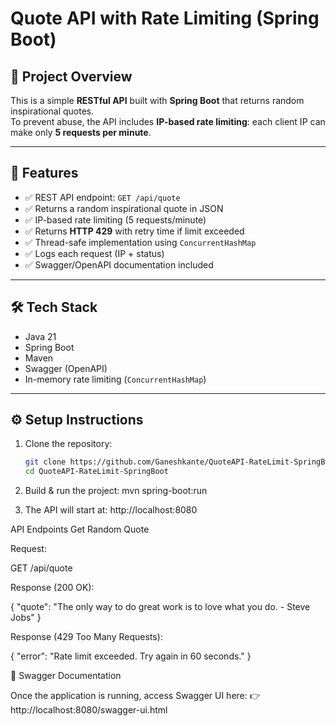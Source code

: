 # Quote API with Rate Limiting (Spring Boot)

## 📌 Project Overview
This is a simple **RESTful API** built with **Spring Boot** that returns random inspirational quotes.  
To prevent abuse, the API includes **IP-based rate limiting**: each client IP can make only **5 requests per minute**.

---

## 🚀 Features
- ✅ REST API endpoint: `GET /api/quote`
- ✅ Returns a random inspirational quote in JSON
- ✅ IP-based rate limiting (5 requests/minute)
- ✅ Returns **HTTP 429** with retry time if limit exceeded
- ✅ Thread-safe implementation using `ConcurrentHashMap`
- ✅ Logs each request (IP + status)
- ✅ Swagger/OpenAPI documentation included

---

## 🛠️ Tech Stack
- Java 21
- Spring Boot
- Maven
- Swagger (OpenAPI)
- In-memory rate limiting (`ConcurrentHashMap`)

---

## ⚙️ Setup Instructions

1. Clone the repository:
   ```sh
   git clone https://github.com/Ganeshkante/QuoteAPI-RateLimit-SpringBoot.git
   cd QuoteAPI-RateLimit-SpringBoot
2. Build & run the project:
   mvn spring-boot:run
   
3. The API will start at:
   http://localhost:8080

API Endpoints
Get Random Quote

Request:

GET /api/quote


Response (200 OK):

{
  "quote": "The only way to do great work is to love what you do. - Steve Jobs"
}


Response (429 Too Many Requests):

{
  "error": "Rate limit exceeded. Try again in 60 seconds."
}

📖 Swagger Documentation

Once the application is running, access Swagger UI here:
👉 http://localhost:8080/swagger-ui.html
